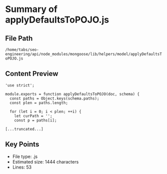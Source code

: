 # Summary of applyDefaultsToPOJO.js
  
## File Path
`/home/tabs/seo-engineering/api/node_modules/mongoose/lib/helpers/model/applyDefaultsToPOJO.js`

## Content Preview
```
'use strict';

module.exports = function applyDefaultsToPOJO(doc, schema) {
  const paths = Object.keys(schema.paths);
  const plen = paths.length;

  for (let i = 0; i < plen; ++i) {
    let curPath = '';
    const p = paths[i];

[...truncated...]
```

## Key Points
- File type: .js
- Estimated size: 1444 characters
- Lines: 53
